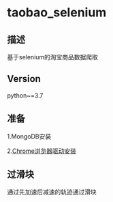# taobao_selenium


## 描述
基于selenium的淘宝商品数据爬取

## Version
python~=3.7

## 准备
1.MongoDB安装

2.[Chrome浏览器驱动安装](http://npm.taobao.org/mirrors/chromedriver/)

## 过滑块
通过先加速后减速的轨迹通过滑块
